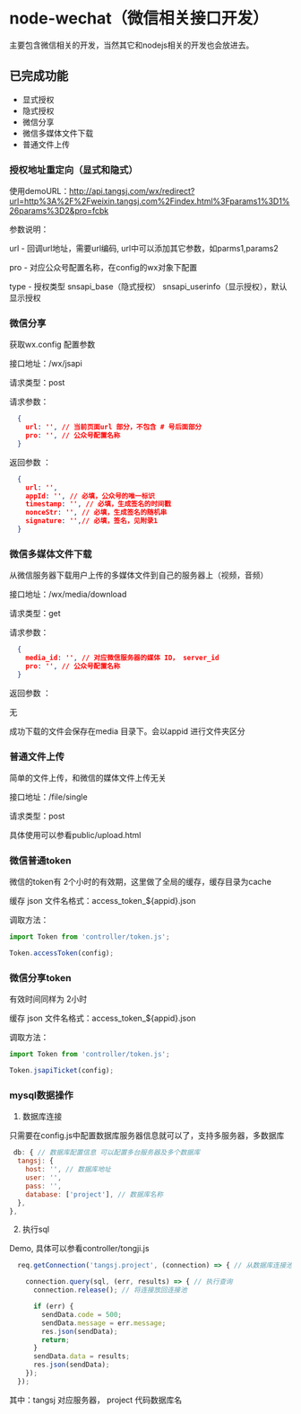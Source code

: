 # node-wechat（微信相关接口开发）

主要包含微信相关的开发，当然其它和nodejs相关的开发也会放进去。

## 已完成功能
  - 显式授权
  - 隐式授权
  - 微信分享
  - 微信多媒体文件下载
  - 普通文件上传

### 授权地址重定向（显式和隐式）

使用demoURL：http://api.tangsj.com/wx/redirect?url=http%3A%2F%2Fweixin.tangsj.com%2Findex.html%3Fparams1%3D1%26params%3D2&pro=fcbk

参数说明：

url - 回调url地址，需要url编码, url中可以添加其它参数，如parms1,params2

pro - 对应公众号配置名称，在config的wx对象下配置

type -  授权类型 snsapi_base（隐式授权） snsapi_userinfo（显示授权），默认显示授权

### 微信分享

获取wx.config 配置参数 

接口地址：/wx/jsapi

请求类型：post

请求参数：

```json
  {
    url: '', // 当前页面url 部分，不包含 # 号后面部分
    pro: '', // 公众号配置名称
  }
```

返回参数 ：

```json
  {
    url: '',
    appId: '', // 必填，公众号的唯一标识
    timestamp: '', // 必填，生成签名的时间戳
    nonceStr: '', // 必填，生成签名的随机串
    signature: '',// 必填，签名，见附录1
  }
```
### 微信多媒体文件下载

从微信服务器下载用户上传的多媒体文件到自己的服务器上（视频，音频）

接口地址：/wx/media/download

请求类型：get

请求参数：

```json
  {
    media_id: '', // 对应微信服务器的媒体 ID， server_id
    pro: '', // 公众号配置名称
  }
```

返回参数 ：

无

成功下载的文件会保存在media 目录下。会以appid 进行文件夹区分

### 普通文件上传

简单的文件上传，和微信的媒体文件上传无关

接口地址：/file/single

请求类型：post

具体使用可以参看public/upload.html

### 微信普通token

微信的token有 2个小时的有效期，这里做了全局的缓存，缓存目录为cache

缓存 json 文件名格式：access_token_${appid}.json


调取方法：

```js
import Token from 'controller/token.js';

Token.accessToken(config);
```

### 微信分享token

有效时间同样为 2小时

缓存 json 文件名格式：access_token_${appid}.json


调取方法：

```js
import Token from 'controller/token.js';

Token.jsapiTicket(config);
```

### mysql数据操作

1. 数据库连接

只需要在config.js中配置数据库服务器信息就可以了，支持多服务器，多数据库

```js
 db: { // 数据库配置信息 可以配置多台服务器及多个数据库
  tangsj: {
    host: '', // 数据库地址
    user: '', 
    pass: '',
    database: ['project'], // 数据库名称
  },
},
```

2. 执行sql

Demo, 具体可以参看controller/tongji.js

```js
  req.getConnection('tangsj.project', (connection) => { // 从数据库连接池中获取 一个连接对象

    connection.query(sql, (err, results) => { // 执行查询 
      connection.release(); // 将连接放回连接池

      if (err) {
        sendData.code = 500;
        sendData.message = err.message;
        res.json(sendData);
        return;
      }
      sendData.data = results;
      res.json(sendData);
    });
  });
```
其中：tangsj 对应服务器， project 代码数据库名

